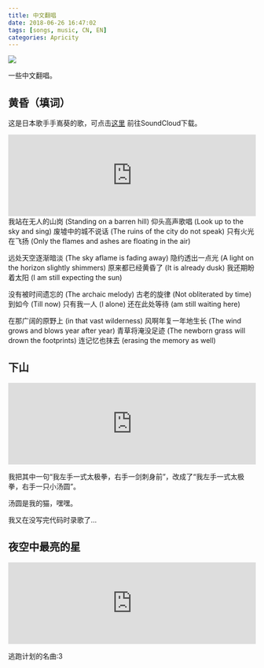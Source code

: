 ```yaml
---
title: 中文翻唱
date: 2018-06-26 16:47:02
tags: [songs, music, CN, EN]
categories: Apricity
---
```




![](https://img.shields.io/badge/Lan-CN-orange)

一些中文翻唱。

<!--more-->

## 黄昏（填词）

这是日本歌手手嶌葵的歌，可点击[这里](https://soundcloud.com/elisastayshere/demo-the-dusk) 前往SoundCloud下载。

<iframe width="100%" height="166" scrolling="no" frameborder="no" allow="autoplay" src="https://w.soundcloud.com/player/?url=https%3A//api.soundcloud.com/tracks/452549886&color=%23ff5500&auto_play=false&hide_related=false&show_comments=true&show_user=true&show_reposts=false&show_teaser=true"></iframe>
我站在无人的山岗 (Standing on a barren hill)
仰头高声歌唱 (Look up to the sky and sing)
废墟中的城不说话 (The ruins of the city do not speak)
只有火光在飞扬 (Only the flames and ashes are floating in the air)

远处天空逐渐暗淡 (The sky aflame is fading away)
隐约透出一点光 (A light on the horizon slightly shimmers)
原来都已经黄昏了 (It is already dusk)
我还期盼着太阳 (I am still expecting the sun)

没有被时间遗忘的 (The archaic melody)
古老的旋律 (Not obliterated by time)
到如今 (Till now)
只有我一人 (I alone)
还在此处等待 (am still waiting here)

在那广阔的原野上 (in that vast wilderness)
风啊年复一年地生长 (The wind grows and blows year after year)
青草将淹没足迹 (The newborn grass will drown the footprints)
连记忆也抹去 (erasing the memory as well)



## 下山

<iframe width="100%" height="166" scrolling="no" frameborder="no" allow="autoplay" src="https://w.soundcloud.com/player/?url=https%3A//api.soundcloud.com/tracks/730651546&color=%23ff5500&auto_play=false&hide_related=false&show_comments=true&show_user=true&show_reposts=false&show_teaser=true"></iframe>

我把其中一句“我左手一式太极拳，右手一剑刺身前”，改成了“我左手一式太极拳，右手一只小汤圆”。

汤圆是我的猫，嘿嘿。

我又在没写完代码时录歌了…

## 夜空中最亮的星

<iframe width="100%" height="166" scrolling="no" frameborder="no" allow="autoplay" src="https://w.soundcloud.com/player/?url=https%3A//api.soundcloud.com/tracks/706405465&color=%236c7597&auto_play=false&hide_related=false&show_comments=true&show_user=true&show_reposts=false&show_teaser=true"></iframe>

逃跑计划的名曲:3

